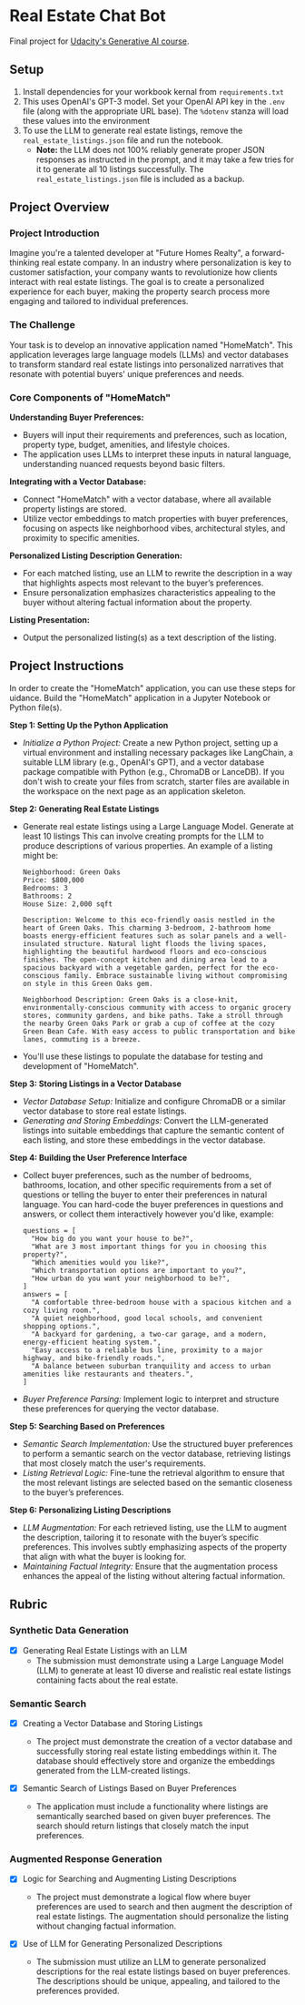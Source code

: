 Real Estate Chat Bot
====================

Final project for [Udacity's Generative AI course][genai].

## Setup

1.  Install dependencies for your workbook kernal from `requirements.txt`
2.  This uses OpenAI's GPT-3 model. Set your OpenAI API key in the `.env` file
    (along with the appropriate URL base). The `%dotenv` stanza will load these
    values into the environment
3.  To use the LLM to generate real estate listings, remove the
    `real_estate_listings.json` file and run the notebook.
      - **Note:** the LLM does not 100% reliably generate proper JSON responses
        as instructed in the prompt, and it may take a few tries for it to
        generate all 10 listings successfully. The `real_estate_listings.json`
        file is included as a backup.

## Project Overview

### Project Introduction

Imagine you're a talented developer at "Future Homes Realty", a forward-thinking
real estate company. In an industry where personalization is key to customer
satisfaction, your company wants to revolutionize how clients interact with real
estate listings. The goal is to create a personalized experience for each buyer,
making the property search process more engaging and tailored to individual
preferences.

### The Challenge
Your task is to develop an innovative application named "HomeMatch". This
application leverages large language models (LLMs) and vector databases to
transform standard real estate listings into personalized narratives that
resonate with potential buyers' unique preferences and needs.

### Core Components of "HomeMatch"

**Understanding Buyer Preferences:**
- Buyers will input their requirements and preferences, such as location,
  property type, budget, amenities, and lifestyle choices.
- The application uses LLMs to interpret these inputs in natural language,
  understanding nuanced requests beyond basic filters.

**Integrating with a Vector Database:**
- Connect "HomeMatch" with a vector database, where all available property
  listings are stored.
- Utilize vector embeddings to match properties with buyer preferences, focusing
  on aspects like neighborhood vibes, architectural styles, and proximity to
  specific amenities.

**Personalized Listing Description Generation:**
- For each matched listing, use an LLM to rewrite the description in a way that
  highlights aspects most relevant to the buyer’s preferences.
- Ensure personalization emphasizes characteristics appealing to the buyer
  without altering factual information about the property.

**Listing Presentation:**
- Output the personalized listing(s) as a text description of the listing.

## Project Instructions
In order to create the "HomeMatch" application, you can use these steps for
uidance. Build the "HomeMatch" application in a Jupyter Notebook or Python
file(s).

**Step 1: Setting Up the Python Application**
- _Initialize a Python Project:_ Create a new Python project, setting up a
  virtual environment and installing necessary packages like LangChain, a
  suitable LLM library (e.g., OpenAI's GPT), and a vector database package
  compatible with Python (e.g., ChromaDB or LanceDB). If you don't wish to
  create your files from scratch, starter files are available in the workspace
  on the next page as an application skeleton.

**Step 2: Generating Real Estate Listings**
- Generate real estate listings using a Large Language Model. Generate at least
  10 listings This can involve creating prompts for the LLM to produce
  descriptions of various properties. An example of a listing might be:

  ```
  Neighborhood: Green Oaks
  Price: $800,000
  Bedrooms: 3
  Bathrooms: 2
  House Size: 2,000 sqft

  Description: Welcome to this eco-friendly oasis nestled in the heart of Green Oaks. This charming 3-bedroom, 2-bathroom home boasts energy-efficient features such as solar panels and a well-insulated structure. Natural light floods the living spaces, highlighting the beautiful hardwood floors and eco-conscious finishes. The open-concept kitchen and dining area lead to a spacious backyard with a vegetable garden, perfect for the eco-conscious family. Embrace sustainable living without compromising on style in this Green Oaks gem.

  Neighborhood Description: Green Oaks is a close-knit, environmentally-conscious community with access to organic grocery stores, community gardens, and bike paths. Take a stroll through the nearby Green Oaks Park or grab a cup of coffee at the cozy Green Bean Cafe. With easy access to public transportation and bike lanes, commuting is a breeze.
  ```
- You'll use these listings to populate the database for testing and development
  of "HomeMatch".

**Step 3: Storing Listings in a Vector Database**
- _Vector Database Setup:_ Initialize and configure ChromaDB or a similar vector
  database to store real estate listings.
- _Generating and Storing Embeddings:_ Convert the LLM-generated listings into
  suitable embeddings that capture the semantic content of each listing, and
  store these embeddings in the vector database.

**Step 4: Building the User Preference Interface**
- Collect buyer preferences, such as the number of bedrooms, bathrooms,
  location, and other specific requirements from a set of questions or telling
  the buyer to enter their preferences in natural language. You can hard-code
  the buyer preferences in questions and answers, or collect them interactively
  however you'd like, example:

  ```
  questions = [
    "How big do you want your house to be?",
    "What are 3 most important things for you in choosing this property?",
    "Which amenities would you like?",
    "Which transportation options are important to you?",
    "How urban do you want your neighborhood to be?",
  ]
  answers = [
    "A comfortable three-bedroom house with a spacious kitchen and a cozy living room.",
    "A quiet neighborhood, good local schools, and convenient shopping options.",
    "A backyard for gardening, a two-car garage, and a modern, energy-efficient heating system.",
    "Easy access to a reliable bus line, proximity to a major highway, and bike-friendly roads.",
    "A balance between suburban tranquility and access to urban amenities like restaurants and theaters.",
  ]
  ```
- _Buyer Preference Parsing:_ Implement logic to interpret and structure these
  preferences for querying the vector database.

**Step 5: Searching Based on Preferences**
- _Semantic Search Implementation:_ Use the structured buyer preferences to
perform a semantic search on the vector database, retrieving listings that most
closely match the user's requirements.
- _Listing Retrieval Logic:_ Fine-tune the retrieval algorithm to ensure that
  the most relevant listings are selected based on the semantic closeness to the
  buyer’s preferences.

**Step 6: Personalizing Listing Descriptions**
- _LLM Augmentation:_ For each retrieved listing, use the LLM to augment the
  description, tailoring it to resonate with the buyer’s specific preferences.
  This involves subtly emphasizing aspects of the property that align with what
  the buyer is looking for.
- _Maintaining Factual Integrity:_ Ensure that the augmentation process enhances
  the appeal of the listing without altering factual information.


## Rubric

### Synthetic Data Generation

- [x] Generating Real Estate Listings with an LLM
    - The submission must demonstrate using a Large Language Model (LLM) to
      generate at least 10 diverse and realistic real estate listings containing
      facts about the real estate.

### Semantic Search

- [x] Creating a Vector Database and Storing Listings
    - The project must demonstrate the creation of a vector database and
      successfully storing real estate listing embeddings within it.
      The database should effectively store and organize the embeddings
      generated from the LLM-created listings.

- [x] Semantic Search of Listings Based on Buyer Preferences
    - The application must include a functionality where listings are
      semantically searched based on given buyer preferences. The search should
      return listings that closely match the input preferences.

### Augmented Response Generation

- [x] Logic for Searching and Augmenting Listing Descriptions
    - The project must demonstrate a logical flow where buyer preferences are
    used to search and then augment the description of real estate listings.
    The augmentation should personalize the listing without changing factual
    information.

- [x] Use of LLM for Generating Personalized Descriptions
    - The submission must utilize an LLM to generate personalized descriptions
      for the real estate listings based on buyer preferences. The descriptions
      should be unique, appealing, and tailored to the preferences provided.


[genai]: https://www.udacity.com/course/computer-vision-and-generative-AI--cd13331
